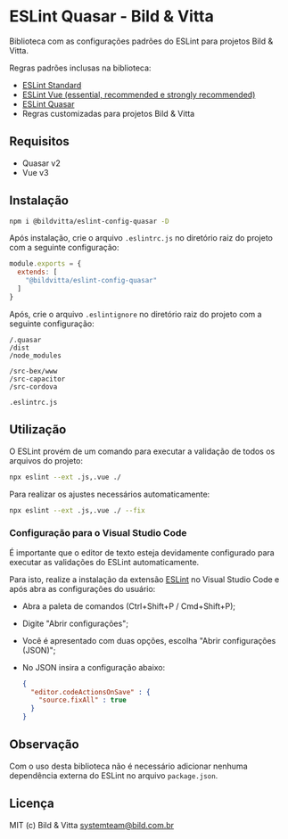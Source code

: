 ESLint Quasar - Bild & Vitta
===

Biblioteca com as configurações padrões do ESLint para projetos Bild & Vitta. 

Regras padrões inclusas na biblioteca:
* [ESLint Standard](https://github.com/standard/eslint-config-standard)
* [ESLint Vue (essential, recommended e strongly recommended)](https://github.com/vuejs/eslint-plugin-vue)
* [ESLint Quasar](https://github.com/quasarframework/eslint-plugin-quasar)
* Regras customizadas para projetos Bild & Vitta

## Requisitos
* Quasar v2
* Vue v3

## Instalação
```bash
npm i @bildvitta/eslint-config-quasar -D
```

Após instalação, crie o arquivo `.eslintrc.js` no diretório raiz do projeto com a seguinte configuração:

```js
module.exports = {
  extends: [
    "@bildvitta/eslint-config-quasar"
  ]
}
```

Após, crie o arquivo `.eslintignore` no diretório raiz do projeto com a seguinte configuração:

```
/.quasar
/dist
/node_modules

/src-bex/www
/src-capacitor
/src-cordova

.eslintrc.js
```

## Utilização
O ESLint provém de um comando para executar a validação de todos os arquivos do projeto:

```bash
npx eslint --ext .js,.vue ./
```

Para realizar os ajustes necessários automaticamente:
  
```bash
npx eslint --ext .js,.vue ./ --fix
```

### Configuração para o Visual Studio Code

É importante que o editor de texto esteja devidamente configurado para executar as validações do ESLint automaticamente. 

Para isto, realize a instalação da extensão [ESLint](https://marketplace.visualstudio.com/items?itemName=dbaeumer.vscode-eslint) no Visual Studio Code e após abra as configurações do usuário:
* Abra a paleta de comandos (Ctrl+Shift+P / Cmd+Shift+P);
* Digite "Abrir configurações";
* Você é apresentado com duas opções, escolha "Abrir configurações (JSON)";
* No JSON insira a configuração abaixo:

  ```json
  {
    "editor.codeActionsOnSave" : {
      "source.fixAll" : true
    }
  }
  ```

## Observação
Com o uso desta biblioteca não é necessário adicionar nenhuma dependência externa do ESLint no arquivo `package.json`.

## Licença
MIT (c) Bild & Vitta <systemteam@bild.com.br>